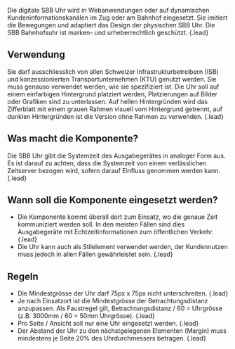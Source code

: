 Die digitale SBB Uhr wird in Webanwendungen oder auf dynamischen Kundeninformationskanälen im Zug oder am Bahnhof eingesetzt. Sie imitiert die Bewegungen und adaptiert das Design der physischen SBB Uhr. Die SBB Bahnhofsuhr ist marken- und urheberrechtlich geschützt. {.lead} 
 
## Verwendung 
Sie darf ausschliesslich von allen Schweizer Infrastrukturbetreibern (ISB) und konzessionierten Transportunternehmen (KTU) genutzt werden. Sie muss genauso verwendet werden, wie sie spezifiziert ist.
Die Uhr soll auf einem einfarbigen Hintergrund platziert werden, Platzierungen auf Bilder oder Grafiken sind zu unterlassen. Auf hellen Hintergründen wird das Zifferblatt mit einem grauen Rahmen visuell vom Hintergrund getrennt, auf dunklen Hintergründen ist die Version ohne Rahmen zu verwenden. {.lead}   

## Was macht die Komponente?
Die SBB Uhr gibt die Systemzeit des Ausgabegerätes in analoger Form aus. Es ist darauf zu achten, dass die Systemzeit von einem verlässlichen Zeitserver bezogen wird, sofern darauf Einfluss genommen werden kann. {.lead}   

## Wann soll die Komponente eingesetzt werden?
- Die Komponente kommt überall dort zum Einsatz, wo die genaue Zeit kommuniziert werden soll. In den meisten Fällen sind dies Ausgabegeräte mit Echtzeitinformationen zum öffentlichen Verkehr. {.lead}  
- Die Uhr kann auch als Stilelement verwendet werden, der Kundennutzen muss jedoch in allen Fällen gewährleistet sein. {.lead}   

## Regeln
- Die Mindestgrösse der Uhr darf 75px x 75px nicht unterschreiten. {.lead}  
- Je nach Einsatzort ist die Mindestgrösse der Betrachtungsdistanz anzupassen. Als Faustregel gilt, Betrachtungsdistanz / 60 = Uhrgrösse (z.B. 3000mm / 60 = 50mm Uhrgrösse). {.lead}  
- Pro Seite / Ansicht soll nur eine Uhr eingesetzt werden. {.lead}  
- Der Abstand der Uhr zu den nächstgelegenen Elementen (Margin) muss mindestens je Seite 20% des Uhrdurchmessers betragen. {.lead}  

